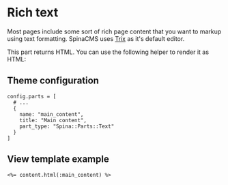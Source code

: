 # Rich text

Most pages include some sort of rich page content that you want to markup using text formatting. SpinaCMS uses [Trix](https://trix-editor.org) as it's default editor.

This part returns HTML. You can use the following helper to render it as HTML:

## Theme configuration

```
config.parts = [
  # ...
  {
    name: "main_content",
    title: "Main content",
    part_type: "Spina::Parts::Text"
  }
]
```

## View template example
```
<%= content.html(:main_content) %>
```